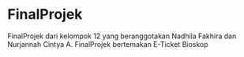 # FinalProjek
FinalProjek dari kelompok 12 yang beranggotakan Nadhila Fakhira dan Nurjannah Cintya A. FinalProjek bertemakan E-Ticket Bioskop 

